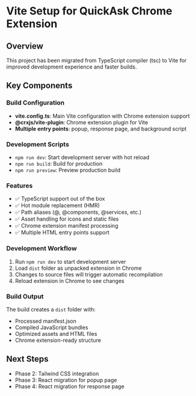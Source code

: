 # Vite Setup for QuickAsk Chrome Extension

## Overview
This project has been migrated from TypeScript compiler (tsc) to Vite for improved development experience and faster builds.

## Key Components

### Build Configuration
- **vite.config.ts**: Main Vite configuration with Chrome extension support
- **@crxjs/vite-plugin**: Chrome extension plugin for Vite
- **Multiple entry points**: popup, response page, and background script

### Development Scripts
- `npm run dev`: Start development server with hot reload
- `npm run build`: Build for production
- `npm run preview`: Preview production build

### Features
- ✅ TypeScript support out of the box
- ✅ Hot module replacement (HMR)
- ✅ Path aliases (@, @components, @services, etc.)
- ✅ Asset handling for icons and static files
- ✅ Chrome extension manifest processing
- ✅ Multiple HTML entry points support

### Development Workflow
1. Run `npm run dev` to start development server
2. Load `dist` folder as unpacked extension in Chrome
3. Changes to source files will trigger automatic recompilation
4. Reload extension in Chrome to see changes

### Build Output
The build creates a `dist` folder with:
- Processed manifest.json
- Compiled JavaScript bundles
- Optimized assets and HTML files
- Chrome extension-ready structure

## Next Steps
- Phase 2: Tailwind CSS integration
- Phase 3: React migration for popup page
- Phase 4: React migration for response page
